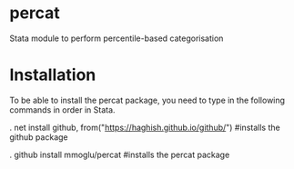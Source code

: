 # percat
Stata module to perform percentile-based categorisation

# Installation
To be able to install the percat package, you need to type in the following commands in order in Stata.

. net install github, from("https://haghish.github.io/github/") #installs the github package

. github install mmoglu/percat #installs the percat package
